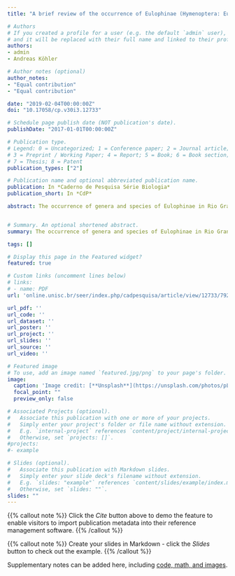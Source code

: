 ```yaml
---
title: "A brief review of the occurrence of Eulophinae (Hymenoptera: Eulophidae) for the Rio Grande do Sul state, with a key to genera"

# Authors
# If you created a profile for a user (e.g. the default `admin` user), write the username (folder name) here 
# and it will be replaced with their full name and linked to their profile.
authors:
- admin
- Andreas Köhler

# Author notes (optional)
author_notes:
- "Equal contribution"
- "Equal contribution"

date: "2019-02-04T00:00:00Z"
doi: "10.17058/cp.v30i3.12733"

# Schedule page publish date (NOT publication's date).
publishDate: "2017-01-01T00:00:00Z"

# Publication type.
# Legend: 0 = Uncategorized; 1 = Conference paper; 2 = Journal article;
# 3 = Preprint / Working Paper; 4 = Report; 5 = Book; 6 = Book section;
# 7 = Thesis; 8 = Patent
publication_types: ["2"]

# Publication name and optional abbreviated publication name.
publication: In *Caderno de Pesquisa Série Biologia*
publication_short: In *CdP*

abstract: The occurrence of genera and species of Eulophinae in Rio Grande do Sul is briefly analyzed, and a commented list of genera, as well as a dichotomous key, are provided. There is a new registry of species for the Brazilian and South American eulophine fauna, and for the state there is one new genus occurrence, as well as three new species.


# Summary. An optional shortened abstract.
summary: The occurrence of genera and species of Eulophinae in Rio Grande do Sul is briefly analyzed, and a commented list of genera, as well as a dichotomous key, are provided. There is a new registry of species for the Brazilian and South American eulophine fauna, and for the state there is one new genus occurrence, as well as three new species.

tags: []

# Display this page in the Featured widget?
featured: true

# Custom links (uncomment lines below)
# links:
# - name: PDF
url: 'online.unisc.br/seer/index.php/cadpesquisa/article/view/12733/7928'

url_pdf: ''
url_code: ''
url_dataset: ''
url_poster: ''
url_project: ''
url_slides: ''
url_source: ''
url_video: ''

# Featured image
# To use, add an image named `featured.jpg/png` to your page's folder. 
image:
  caption: 'Image credit: [**Unsplash**](https://unsplash.com/photos/pLCdAaMFLTE)'
  focal_point: ""
  preview_only: false

# Associated Projects (optional).
#   Associate this publication with one or more of your projects.
#   Simply enter your project's folder or file name without extension.
#   E.g. `internal-project` references `content/project/internal-project/index.md`.
#   Otherwise, set `projects: []`.
#projects:
#- example

# Slides (optional).
#   Associate this publication with Markdown slides.
#   Simply enter your slide deck's filename without extension.
#   E.g. `slides: "example"` references `content/slides/example/index.md`.
#   Otherwise, set `slides: ""`.
slides: ""
---
```


{{% callout note %}}
Click the *Cite* button above to demo the feature to enable visitors to import publication metadata into their reference management software.
{{% /callout %}}

{{% callout note %}}
Create your slides in Markdown - click the *Slides* button to check out the example.
{{% /callout %}}

Supplementary notes can be added here, including [code, math, and images](https://wowchemy.com/docs/writing-markdown-latex/).
